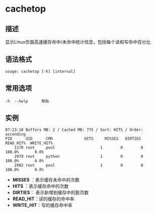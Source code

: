 # cachetop

## 描述

显示Linux页面高速缓存命中/未命中统计信息，包括每个读和写命中百分比

## 语法格式

```shell
usage: cachetop [-h] [interval]
```

## 常用选项

```shell
-h	--help		帮助
```

## 实例

```shell
07:23:18 Buffers MB: 2 / Cached MB: 775 / Sort: HITS / Order: ascending
PID      UID      CMD              HITS     MISSES   DIRTIES  READ_HIT%  WRITE_HIT%
    1170 root     pool                    1        0        0     100.0%       0.0%
    2979 root     python                  1        0        0     100.0%       0.0%
    2982 root     pool                    1        0        0     100.0%       0.0%

```

- **MISSES** ：表示缓存未命中的次数
- **HITS** ：表示缓存命中的次数
- **DIRTIES**： 表示新增到缓存中的脏页数
- **READ_HIT**：读的缓存的命中率
- **WRITE_HIT**：写的缓存命中率
